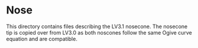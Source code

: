 # Nose
This directory contains files describing the LV3.1 nosecone. The nosecone tip is copied over from LV3.0 as both noscones follow the same Ogive curve equation and are compatible.

